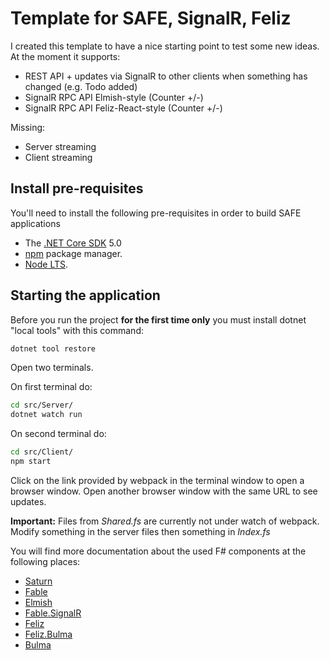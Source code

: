 # Template for SAFE, SignalR, Feliz
I created this template to have a nice starting point to test some new ideas.
At the moment it supports:
* REST API + updates via SignalR to other clients when something has changed (e.g. Todo added)
* SignalR RPC API Elmish-style (Counter +/-)
* SignalR RPC API Feliz-React-style (Counter +/-)

Missing:
* Server streaming
* Client streaming

## Install pre-requisites
You'll need to install the following pre-requisites in order to build SAFE applications

* The [.NET Core SDK](https://www.microsoft.com/net/download) 5.0
* [npm](https://nodejs.org/en/download/) package manager.
* [Node LTS](https://nodejs.org/en/download/).

## Starting the application
Before you run the project **for the first time only** you must install dotnet "local tools" with this command:

```bash
dotnet tool restore
```
Open two terminals.

On first terminal do:
```bash
cd src/Server/
dotnet watch run
```
On second terminal do:
```bash
cd src/Client/
npm start
```
Click on the link provided by webpack in the terminal window to open a browser window. Open another browser window with the same URL to see updates.

**Important:** Files from *Shared.fs* are currently not under watch of webpack. Modify something in the server files then something in _Index.fs_

You will find more documentation about the used F# components at the following places:

* [Saturn](https://saturnframework.org/docs/)
* [Fable](https://fable.io/docs/)
* [Elmish](https://elmish.github.io/elmish/)
* [Fable.SignalR](https://shmew.github.io/Fable.SignalR/#/)
* [Feliz](https://zaid-ajaj.github.io/Feliz/)
* [Feliz.Bulma](https://dzoukr.github.io/Feliz.Bulma/)
* [Bulma](https://bulma.io/documentation/)